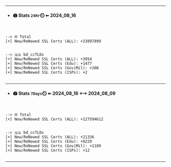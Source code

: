 

---
- #### 🖨️ **Stats** `24Hr`⏲️ ➼ 2024_08_16
```console


--> 🌐 Total
[+] New/ReNewed SSL Certs (ALL): +23897899


--> 🇧🇩 bd_ccTLDs
[+] New/ReNewed SSL Certs (ALL): +3954
[+] New/ReNewed SSL Certs (Edu): +1477
[+] New/ReNewed SSL Certs (Gov|Mil): +208
[+] New/ReNewed SSL Certs (ISPs): +2


```

---
- #### 🖨️ **Stats** `7Days`⏲️ ➼ 2024_08_16 <--> 2024_08_09
```console


--> 🌐 Total
[+] New/ReNewed SSL Certs (ALL): +127594612


--> 🇧🇩 bd_ccTLDs
[+] New/ReNewed SSL Certs (ALL): +21336
[+] New/ReNewed SSL Certs (Edu): +8229
[+] New/ReNewed SSL Certs (Gov|Mil): +1109
[+] New/ReNewed SSL Certs (ISPs): +12


```

---

